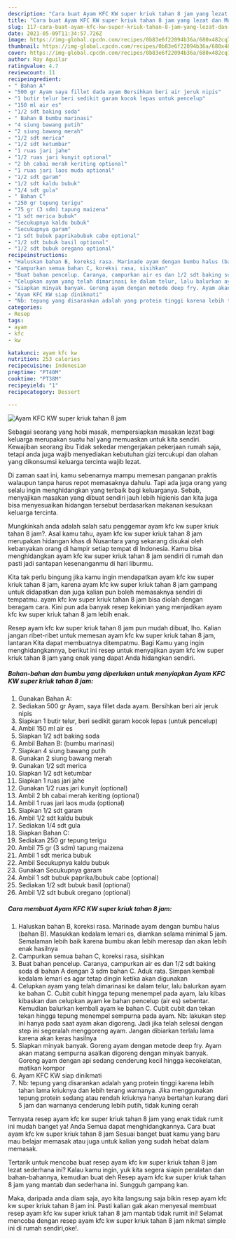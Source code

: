 ```yaml
---
description: "Cara buat Ayam KFC KW super kriuk tahan 8 jam yang lezat dan Mudah Dibuat"
title: "Cara buat Ayam KFC KW super kriuk tahan 8 jam yang lezat dan Mudah Dibuat"
slug: 117-cara-buat-ayam-kfc-kw-super-kriuk-tahan-8-jam-yang-lezat-dan-mudah-dibuat
date: 2021-05-09T11:34:57.726Z
image: https://img-global.cpcdn.com/recipes/0b83e6f22094b36a/680x482cq70/ayam-kfc-kw-super-kriuk-tahan-8-jam-foto-resep-utama.jpg
thumbnail: https://img-global.cpcdn.com/recipes/0b83e6f22094b36a/680x482cq70/ayam-kfc-kw-super-kriuk-tahan-8-jam-foto-resep-utama.jpg
cover: https://img-global.cpcdn.com/recipes/0b83e6f22094b36a/680x482cq70/ayam-kfc-kw-super-kriuk-tahan-8-jam-foto-resep-utama.jpg
author: Ray Aguilar
ratingvalue: 4.7
reviewcount: 11
recipeingredient:
- " Bahan A"
- "500 gr Ayam saya fillet dada ayam Bersihkan beri air jeruk nipis"
- "1 butir telur beri sedikit garam kocok lepas untuk pencelup"
- "150 ml air es"
- "1/2 sdt baking soda"
- " Bahan B bumbu marinasi"
- "4 siung bawang putih"
- "2 siung bawang merah"
- "1/2 sdt merica"
- "1/2 sdt ketumbar"
- "1 ruas jari jahe"
- "1/2 ruas jari kunyit optional"
- "2 bh cabai merah keriting optional"
- "1 ruas jari laos muda optional"
- "1/2 sdt garam"
- "1/2 sdt kaldu bubuk"
- "1/4 sdt gula"
- " Bahan C"
- "250 gr tepung terigu"
- "75 gr (3 sdm) tapung maizena"
- "1 sdt merica bubuk"
- "Secukupnya kaldu bubuk"
- "Secukupnya garam"
- "1 sdt bubuk paprikabubuk cabe optional"
- "1/2 sdt bubuk basil optional"
- "1/2 sdt bubuk oregano optional"
recipeinstructions:
- "Haluskan bahan B, koreksi rasa. Marinade ayam dengan bumbu halus (bahan B). Masukkan kedalam lemari es, diamkan selama minimal 5 jam. Semalaman lebih baik karena bumbu akan lebih meresap dan akan lebih enak hasilnya"
- "Campurkan semua bahan C, koreksi rasa, sisihkan"
- "Buat bahan pencelup. Caranya, campurkan air es dan 1/2 sdt baking soda di bahan A dengan 3 sdm bahan C. Aduk rata. Simpan kembali kedalam lemari es agar tetap dingin ketika akan digunakan"
- "Celupkan ayam yang telah dimarinasi ke dalam telur, lalu balurkan ayam ke bahan C. Cubit cubit hingga tepung menempel pada ayam, lalu kibas kibaskan dan celupkan ayam ke bahan pencelup (air es) sebentar. Kemudian balurkan kembali ayam ke bahan C. Cubit cubit dan tekan tekan hingga tepung menempel sempurna pada ayam. Nb: lakukan step ini hanya pada saat ayam akan digoreng. Jadi jika telah selesai dengan step ini segeralah menggoreng ayam. Jangan dibiarkan terlalu lama karena akan keras hasilnya"
- "Siapkan minyak banyak. Goreng ayam dengan metode deep fry. Ayam akan matang sempurna asalkan digoreng dengan minyak banyak. Goreng ayam dengan api sedang cenderung kecil hingga kecokelatan, matikan kompor"
- "Ayam KFC KW siap dinikmati"
- "Nb: tepung yang disarankan adalah yang protein tinggi karena lebih tahan lama kriuknya dan lebih terang warnanya. Jika menggunakan tepung protein sedang atau rendah kriuknya hanya bertahan kurang dari 5 jam dan warnanya cenderung lebih putih, tidak kuning cerah"
categories:
- Resep
tags:
- ayam
- kfc
- kw

katakunci: ayam kfc kw 
nutrition: 253 calories
recipecuisine: Indonesian
preptime: "PT40M"
cooktime: "PT38M"
recipeyield: "1"
recipecategory: Dessert

---
```



![Ayam KFC KW super kriuk tahan 8 jam](https://img-global.cpcdn.com/recipes/0b83e6f22094b36a/680x482cq70/ayam-kfc-kw-super-kriuk-tahan-8-jam-foto-resep-utama.jpg)

Sebagai seorang yang hobi masak, mempersiapkan masakan lezat bagi keluarga merupakan suatu hal yang memuaskan untuk kita sendiri. Kewajiban seorang ibu Tidak sekedar mengerjakan pekerjaan rumah saja, tetapi anda juga wajib menyediakan kebutuhan gizi tercukupi dan olahan yang dikonsumsi keluarga tercinta wajib lezat.

Di zaman  saat ini, kamu sebenarnya mampu memesan panganan praktis walaupun tanpa harus repot memasaknya dahulu. Tapi ada juga orang yang selalu ingin menghidangkan yang terbaik bagi keluarganya. Sebab, menyajikan masakan yang dibuat sendiri jauh lebih higienis dan kita juga bisa menyesuaikan hidangan tersebut berdasarkan makanan kesukaan keluarga tercinta. 



Mungkinkah anda adalah salah satu penggemar ayam kfc kw super kriuk tahan 8 jam?. Asal kamu tahu, ayam kfc kw super kriuk tahan 8 jam merupakan hidangan khas di Nusantara yang sekarang disukai oleh kebanyakan orang di hampir setiap tempat di Indonesia. Kamu bisa menghidangkan ayam kfc kw super kriuk tahan 8 jam sendiri di rumah dan pasti jadi santapan kesenanganmu di hari liburmu.

Kita tak perlu bingung jika kamu ingin mendapatkan ayam kfc kw super kriuk tahan 8 jam, karena ayam kfc kw super kriuk tahan 8 jam gampang untuk didapatkan dan juga kalian pun boleh memasaknya sendiri di tempatmu. ayam kfc kw super kriuk tahan 8 jam bisa diolah dengan beragam cara. Kini pun ada banyak resep kekinian yang menjadikan ayam kfc kw super kriuk tahan 8 jam lebih enak.

Resep ayam kfc kw super kriuk tahan 8 jam pun mudah dibuat, lho. Kalian jangan ribet-ribet untuk memesan ayam kfc kw super kriuk tahan 8 jam, lantaran Kita dapat membuatnya ditempatmu. Bagi Kamu yang ingin menghidangkannya, berikut ini resep untuk menyajikan ayam kfc kw super kriuk tahan 8 jam yang enak yang dapat Anda hidangkan sendiri.

<!--inarticleads1-->

##### Bahan-bahan dan bumbu yang diperlukan untuk menyiapkan Ayam KFC KW super kriuk tahan 8 jam:

1. Gunakan  Bahan A:
1. Sediakan 500 gr Ayam, saya fillet dada ayam. Bersihkan beri air jeruk nipis
1. Siapkan 1 butir telur, beri sedikit garam kocok lepas (untuk pencelup)
1. Ambil 150 ml air es
1. Siapkan 1/2 sdt baking soda
1. Ambil  Bahan B: (bumbu marinasi)
1. Siapkan 4 siung bawang putih
1. Gunakan 2 siung bawang merah
1. Gunakan 1/2 sdt merica
1. Siapkan 1/2 sdt ketumbar
1. Siapkan 1 ruas jari jahe
1. Gunakan 1/2 ruas jari kunyit (optional)
1. Ambil 2 bh cabai merah keriting (optional)
1. Ambil 1 ruas jari laos muda (optional)
1. Siapkan 1/2 sdt garam
1. Ambil 1/2 sdt kaldu bubuk
1. Sediakan 1/4 sdt gula
1. Siapkan  Bahan C:
1. Sediakan 250 gr tepung terigu
1. Ambil 75 gr (3 sdm) tapung maizena
1. Ambil 1 sdt merica bubuk
1. Ambil Secukupnya kaldu bubuk
1. Gunakan Secukupnya garam
1. Ambil 1 sdt bubuk paprika/bubuk cabe (optional)
1. Sediakan 1/2 sdt bubuk basil (optional)
1. Ambil 1/2 sdt bubuk oregano (optional)




<!--inarticleads2-->

##### Cara membuat Ayam KFC KW super kriuk tahan 8 jam:

1. Haluskan bahan B, koreksi rasa. Marinade ayam dengan bumbu halus (bahan B). Masukkan kedalam lemari es, diamkan selama minimal 5 jam. Semalaman lebih baik karena bumbu akan lebih meresap dan akan lebih enak hasilnya
1. Campurkan semua bahan C, koreksi rasa, sisihkan
1. Buat bahan pencelup. Caranya, campurkan air es dan 1/2 sdt baking soda di bahan A dengan 3 sdm bahan C. Aduk rata. Simpan kembali kedalam lemari es agar tetap dingin ketika akan digunakan
1. Celupkan ayam yang telah dimarinasi ke dalam telur, lalu balurkan ayam ke bahan C. Cubit cubit hingga tepung menempel pada ayam, lalu kibas kibaskan dan celupkan ayam ke bahan pencelup (air es) sebentar. Kemudian balurkan kembali ayam ke bahan C. Cubit cubit dan tekan tekan hingga tepung menempel sempurna pada ayam. Nb: lakukan step ini hanya pada saat ayam akan digoreng. Jadi jika telah selesai dengan step ini segeralah menggoreng ayam. Jangan dibiarkan terlalu lama karena akan keras hasilnya
1. Siapkan minyak banyak. Goreng ayam dengan metode deep fry. Ayam akan matang sempurna asalkan digoreng dengan minyak banyak. Goreng ayam dengan api sedang cenderung kecil hingga kecokelatan, matikan kompor
1. Ayam KFC KW siap dinikmati
1. Nb: tepung yang disarankan adalah yang protein tinggi karena lebih tahan lama kriuknya dan lebih terang warnanya. Jika menggunakan tepung protein sedang atau rendah kriuknya hanya bertahan kurang dari 5 jam dan warnanya cenderung lebih putih, tidak kuning cerah




Ternyata resep ayam kfc kw super kriuk tahan 8 jam yang enak tidak rumit ini mudah banget ya! Anda Semua dapat menghidangkannya. Cara buat ayam kfc kw super kriuk tahan 8 jam Sesuai banget buat kamu yang baru mau belajar memasak atau juga untuk kalian yang sudah hebat dalam memasak.

Tertarik untuk mencoba buat resep ayam kfc kw super kriuk tahan 8 jam lezat sederhana ini? Kalau kamu ingin, yuk kita segera siapin peralatan dan bahan-bahannya, kemudian buat deh Resep ayam kfc kw super kriuk tahan 8 jam yang mantab dan sederhana ini. Sungguh gampang kan. 

Maka, daripada anda diam saja, ayo kita langsung saja bikin resep ayam kfc kw super kriuk tahan 8 jam ini. Pasti kalian gak akan menyesal membuat resep ayam kfc kw super kriuk tahan 8 jam mantab tidak rumit ini! Selamat mencoba dengan resep ayam kfc kw super kriuk tahan 8 jam nikmat simple ini di rumah sendiri,oke!.

